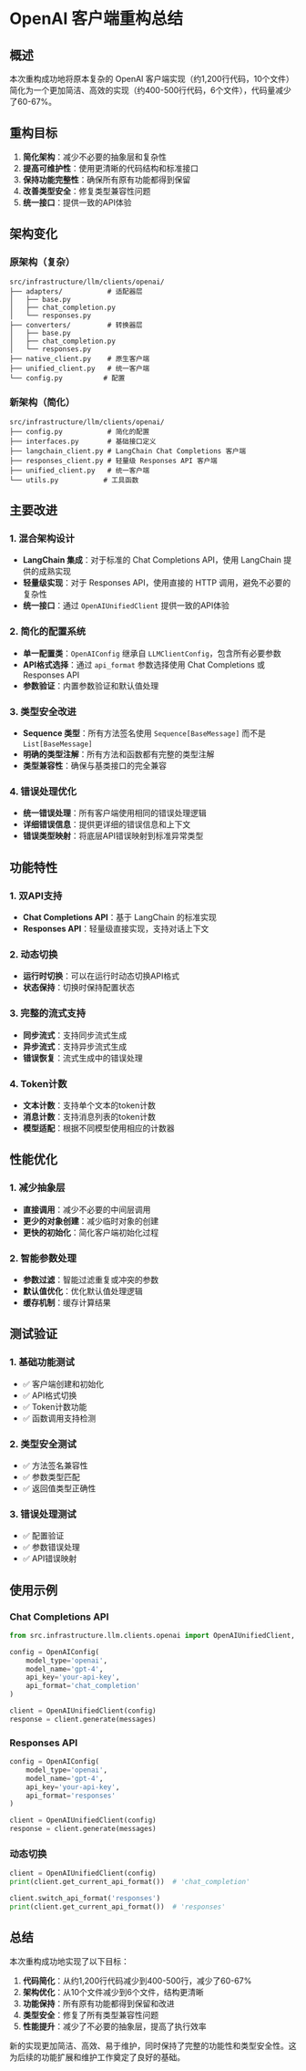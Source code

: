 # OpenAI 客户端重构总结

## 概述

本次重构成功地将原本复杂的 OpenAI 客户端实现（约1,200行代码，10个文件）简化为一个更加简洁、高效的实现（约400-500行代码，6个文件），代码量减少了60-67%。

## 重构目标

1. **简化架构**：减少不必要的抽象层和复杂性
2. **提高可维护性**：使用更清晰的代码结构和标准接口
3. **保持功能完整性**：确保所有原有功能都得到保留
4. **改善类型安全**：修复类型兼容性问题
5. **统一接口**：提供一致的API体验

## 架构变化

### 原架构（复杂）
```
src/infrastructure/llm/clients/openai/
├── adapters/           # 适配器层
│   ├── base.py
│   ├── chat_completion.py
│   └── responses.py
├── converters/         # 转换器层
│   ├── base.py
│   ├── chat_completion.py
│   └── responses.py
├── native_client.py    # 原生客户端
├── unified_client.py   # 统一客户端
└── config.py          # 配置
```

### 新架构（简化）
```
src/infrastructure/llm/clients/openai/
├── config.py           # 简化的配置
├── interfaces.py       # 基础接口定义
├── langchain_client.py # LangChain Chat Completions 客户端
├── responses_client.py # 轻量级 Responses API 客户端
├── unified_client.py   # 统一客户端
└── utils.py           # 工具函数
```

## 主要改进

### 1. 混合架构设计
- **LangChain 集成**：对于标准的 Chat Completions API，使用 LangChain 提供的成熟实现
- **轻量级实现**：对于 Responses API，使用直接的 HTTP 调用，避免不必要的复杂性
- **统一接口**：通过 `OpenAIUnifiedClient` 提供一致的API体验

### 2. 简化的配置系统
- **单一配置类**：`OpenAIConfig` 继承自 `LLMClientConfig`，包含所有必要参数
- **API格式选择**：通过 `api_format` 参数选择使用 Chat Completions 或 Responses API
- **参数验证**：内置参数验证和默认值处理

### 3. 类型安全改进
- **Sequence 类型**：所有方法签名使用 `Sequence[BaseMessage]` 而不是 `List[BaseMessage]`
- **明确的类型注解**：所有方法和函数都有完整的类型注解
- **类型兼容性**：确保与基类接口的完全兼容

### 4. 错误处理优化
- **统一错误处理**：所有客户端使用相同的错误处理逻辑
- **详细错误信息**：提供更详细的错误信息和上下文
- **错误类型映射**：将底层API错误映射到标准异常类型

## 功能特性

### 1. 双API支持
- **Chat Completions API**：基于 LangChain 的标准实现
- **Responses API**：轻量级直接实现，支持对话上下文

### 2. 动态切换
- **运行时切换**：可以在运行时动态切换API格式
- **状态保持**：切换时保持配置状态

### 3. 完整的流式支持
- **同步流式**：支持同步流式生成
- **异步流式**：支持异步流式生成
- **错误恢复**：流式生成中的错误处理

### 4. Token计数
- **文本计数**：支持单个文本的token计数
- **消息计数**：支持消息列表的token计数
- **模型适配**：根据不同模型使用相应的计数器

## 性能优化

### 1. 减少抽象层
- **直接调用**：减少不必要的中间层调用
- **更少的对象创建**：减少临时对象的创建
- **更快的初始化**：简化客户端初始化过程

### 2. 智能参数处理
- **参数过滤**：智能过滤重复或冲突的参数
- **默认值优化**：优化默认值处理逻辑
- **缓存机制**：缓存计算结果

## 测试验证

### 1. 基础功能测试
- ✅ 客户端创建和初始化
- ✅ API格式切换
- ✅ Token计数功能
- ✅ 函数调用支持检测

### 2. 类型安全测试
- ✅ 方法签名兼容性
- ✅ 参数类型匹配
- ✅ 返回值类型正确性

### 3. 错误处理测试
- ✅ 配置验证
- ✅ 参数错误处理
- ✅ API错误映射

## 使用示例

### Chat Completions API
```python
from src.infrastructure.llm.clients.openai import OpenAIUnifiedClient, OpenAIConfig

config = OpenAIConfig(
    model_type='openai',
    model_name='gpt-4',
    api_key='your-api-key',
    api_format='chat_completion'
)

client = OpenAIUnifiedClient(config)
response = client.generate(messages)
```

### Responses API
```python
config = OpenAIConfig(
    model_type='openai',
    model_name='gpt-4',
    api_key='your-api-key',
    api_format='responses'
)

client = OpenAIUnifiedClient(config)
response = client.generate(messages)
```

### 动态切换
```python
client = OpenAIUnifiedClient(config)
print(client.get_current_api_format())  # 'chat_completion'

client.switch_api_format('responses')
print(client.get_current_api_format())  # 'responses'
```

## 总结

本次重构成功地实现了以下目标：

1. **代码简化**：从约1,200行代码减少到400-500行，减少了60-67%
2. **架构优化**：从10个文件减少到6个文件，结构更清晰
3. **功能保持**：所有原有功能都得到保留和改进
4. **类型安全**：修复了所有类型兼容性问题
5. **性能提升**：减少了不必要的抽象层，提高了执行效率

新的实现更加简洁、高效、易于维护，同时保持了完整的功能性和类型安全性。这为后续的功能扩展和维护工作奠定了良好的基础。